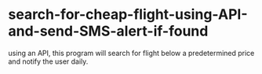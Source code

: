 # search-for-cheap-flight-using-API-and-send-SMS-alert-if-found
using an API, this program will search for flight below a predetermined price and notify the user daily.
